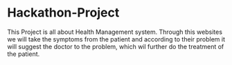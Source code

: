 # Hackathon-Project
This Project is all about Health Management system. Through this websites we will take the symptoms from the patient and according to their problem it will suggest the doctor to the problem, which wil further do the treatment of the patient.  
